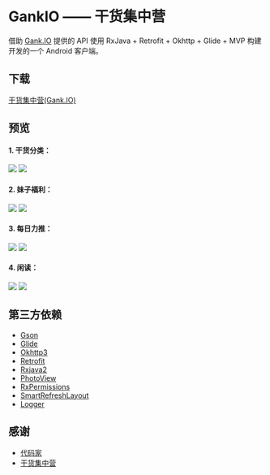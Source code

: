 # GankIO —— 干货集中营
借助 [Gank.IO](https://gank.io/) 提供的 API 使用 RxJava + Retrofit + Okhttp + Glide + MVP 构建开发的一个 Android 客户端。

## 下载 ##
[干货集中营(Gank.IO)](./Gank.IO-v3.6.apk)

## 预览 ##
#### 1. 干货分类： ####
![](./screenshots/gank_type_1.jpg)
![](./screenshots/gank_type_2.jpg)
#### 2. 妹子福利： ####
![](./screenshots/gank_welfare_1.jpg)
![](./screenshots/gank_welfare_2.jpg)
#### 3. 每日力推： ####
![](./screenshots/gank_daily_1.jpg)
![](./screenshots/gank_daily_2.jpg)
#### 4. 闲读： ####
![](./screenshots/gank_reading_1.jpg)
![](./screenshots/gank_reading_2.jpg)

## 第三方依赖 ##
* [Gson](https://github.com/google/gson)
* [Glide](https://github.com/bumptech/glide)
* [Okhttp3](https://github.com/square/okhttp)
* [Retrofit](https://github.com/square/retrofit)
* [Rxjava2](https://github.com/ReactiveX/RxJava)
* [PhotoView](https://github.com/chrisbanes/PhotoView)
* [RxPermissions](https://github.com/tbruyelle/RxPermissions)
* [SmartRefreshLayout](https://github.com/scwang90/SmartRefreshLayout)
* [Logger](https://github.com/orhanobut/logger)

## 感谢 ##
* [代码家](https://github.com/daimajia)
* [干货集中营](https://gank.io/)

